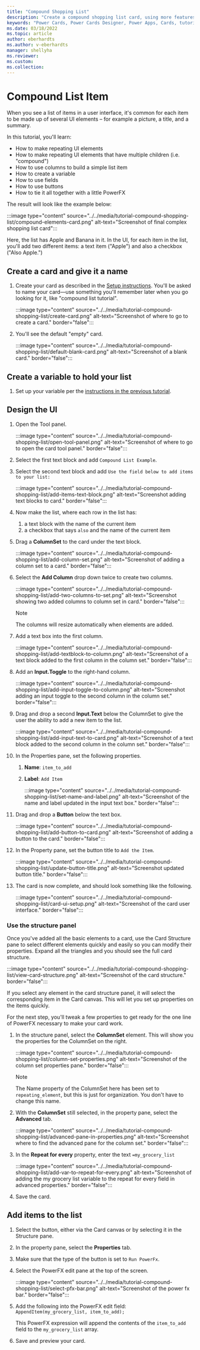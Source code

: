 ```yaml
---
title: "Compound Shopping List"
description: "Create a compound shopping list card, using more features of power cards"
keywords: "Power Cards, Power Cards Designer, Power Apps, Cards, tutorial"
ms.date: 03/18/2022
ms.topic: article
author: eberhardts
ms.author: v-eberhardts
manager: shellyha
ms.reviewer: 
ms.custom: 
ms.collection: 
---
```


# Compound List Item

When you see a list of items in a user interface, it's common for each item to be made up of several UI elements – for example a picture, a title, and a summary.

In this tutorial, you'll learn:

- How to make repeating UI elements
- How to make repeating UI elements that have multiple children (i.e. "compound")
- How to use columns to build a simple list item
- How to create a variable
- How to use fields
- How to use buttons
- How to tie it all together with a little PowerFX

The result will look like the example below:

:::image type="content" source="../../media/tutorial-compound-shopping-list/compound-elements-card.png" alt-text="Screenshot of final complex shopping list card":::

Here, the list has Apple and Banana in it. In the UI, for each item in the list, you'll add two different items: a text item ("Apple") and also a checkbox ("Also Apple.")

## Create a card and give it a name

1. Create your card as described in the [Setup instructions](../../get-started-designer/setup-designer.md). You'll be asked to name your card&mdash;use something you'll remember later when you go looking for it, like "compound list tutorial".

   :::image type="content" source="../../media/tutorial-compound-shopping-list/create-card.png" alt-text="Screenshot of where to go to create a card." border="false":::

1. You'll see the default "empty" card.

   :::image type="content" source="../../media/tutorial-compound-shopping-list/default-blank-card.png" alt-text="Screenshot of a blank card." border="false":::

## Create a variable to hold your list

1. Set up your variable per the [instructions in the previous tutorial](simple-shopping-list.md).

## Design the UI

1. Open the Tool panel.

   :::image type="content" source="../../media/tutorial-compound-shopping-list/open-tool-panel.png" alt-text="Screenshot of where to go to open the card tool panel." border="false":::

1. Select the first text block and add `Compound List Example`.

1. Select the second text block and add `Use the field below to add items to your list:`

   :::image type="content" source="../../media/tutorial-compound-shopping-list/add-items-text-block.png" alt-text="Screenshot adding text blocks to card." border="false":::

1. Now make the list, where each row in the list has:

   1. a text block with the name of the current item
   1. a checkbox that says `also` and the name of the current item

1. Drag a **ColumnSet** to the card under the text block.

   :::image type="content" source="../../media/tutorial-compound-shopping-list/add-column-set.png" alt-text="Screenshot of adding a column set to a card." border="false":::

1. Select the **Add Column** drop down twice to create two columns.

   :::image type="content" source="../../media/tutorial-compound-shopping-list/add-two-columns-to-set.png" alt-text="Screenshot showing two added columns to column set in card." border="false":::

   > [!NOTE]
   > The columns will resize automatically when elements are added.

1. Add a text box into the first column.

   :::image type="content" source="../../media/tutorial-compound-shopping-list/add-textblock-to-column.png" alt-text="Screenshot of a text block added to the first column in the column set." border="false":::

1. Add an **Input.Toggle** to the right-hand column.

   :::image type="content" source="../../media/tutorial-compound-shopping-list/add-input-toggle-to-column.png" alt-text="Screenshot adding an input toggle to the second column in the column set." border="false":::

1. Drag and drop a second **Input.Text** below the ColumnSet to give the user the ability to add a new item to the list.

   :::image type="content" source="../../media/tutorial-compound-shopping-list/add-input-text-to-card.png" alt-text="Screenshot of a text block added to the second column in the column set." border="false":::

1. In the Properties pane, set the following properties.

   1. **Name**: `item_to_add`
   1. **Label**: `Add Item`

      :::image type="content" source="../../media/tutorial-compound-shopping-list/set-name-and-label.png" alt-text="Screenshot of the name and label updated in the input text box." border="false":::

1. Drag and drop a **Button** below the text box.

   :::image type="content" source="../../media/tutorial-compound-shopping-list/add-button-to-card.png" alt-text="Screenshot of adding a button to the card." border="false":::

1. In the Property pane, set the button title to `Add the Item`.

   :::image type="content" source="../../media/tutorial-compound-shopping-list/update-button-title.png" alt-text="Screenshot updated button title." border="false":::

1. The card is now complete, and should look something like the following.

   :::image type="content" source="../../media/tutorial-compound-shopping-list/card-ui-setup.png" alt-text="Screenshot of the card user interface." border="false":::

### Use the structure panel

Once you've added all the basic elements to a card, use the Card Structure pane to select different elements quickly and easily so you can modify their properties. Expand all the triangles and you should see the full card structure.

:::image type="content" source="../../media/tutorial-compound-shopping-list/view-card-structure.png" alt-text="Screenshot of the card structure." border="false":::

If you select any element in the card structure panel, it will select the corresponding item in the Card canvas. This will let you set up properties on the items quickly.

For the next step, you'll tweak a few properties to get ready for the one line of PowerFX necessary to make your card work.

1. In the structure panel, select the **ColumnSet** element. This will show you the properties for the ColumnSet on the right.

   :::image type="content" source="../../media/tutorial-compound-shopping-list/column-set-properties.png" alt-text="Screenshot of the column set properties pane." border="false":::

   > [!NOTE]
   > The Name property of the ColumnSet here has been set to `repeating_element`, but this is just for organization. You don't have to change this name.

1. With the **ColumnSet** still selected, in the property pane, select the **Advanced** tab.

   :::image type="content" source="../../media/tutorial-compound-shopping-list/advanced-pane-in-properties.png" alt-text="Screenshot where to find the advanced pane for the column set." border="false":::

1. In the **Repeat for every** property, enter the text `=my_grocery_list`

   :::image type="content" source="../../media/tutorial-compound-shopping-list/add-var-to-repeat-for-every.png" alt-text="Screenshot of adding the my grocery list variable to the repeat for every field in advanced properties." border="false":::

1. Save the card.

## Add items to the list

1. Select the button, either via the Card canvas or by selecting it in the Structure pane.

1. In the property pane, select the **Properties** tab.

1. Make sure that the type of the button is set to `Run PowerFx`.

1. Select the PowerFX edit pane at the top of the screen.

   :::image type="content" source="../../media/tutorial-compound-shopping-list/select-pfx-bar.png" alt-text="Screenshot of the power fx bar." border="false":::

1. Add the following into the PowerFX edit field: `AppendItem(my_grocery_list, item_to_add);`

   This PowerFX expression will append the contents of the `item_to_add` field to the `my_grocery_list` array.

1. Save and preview your card.
